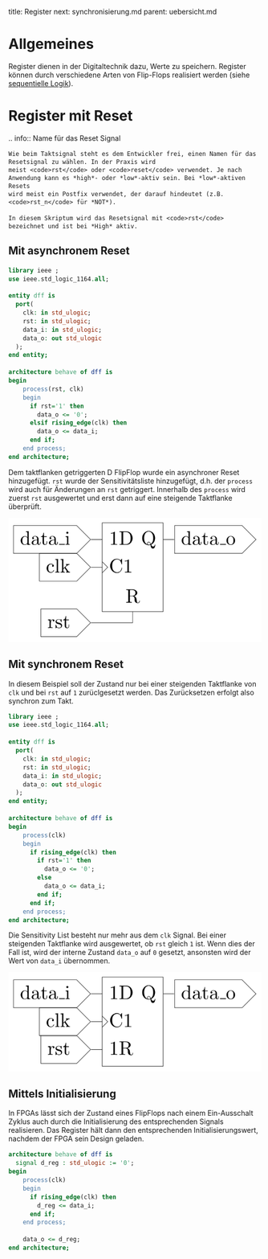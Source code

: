 title: Register
next: synchronisierung.md
parent: uebersicht.md

# Allgemeines

Register dienen in der Digitaltechnik dazu, Werte zu speichern. Register können durch verschiedene Arten von Flip-Flops
realisiert werden (siehe [sequentielle Logik](../grundlagen_der_digitaltechnik/sequentielle_logik.html)).

# Register mit Reset

.. info:: Name für das Reset Signal

    Wie beim Taktsignal steht es dem Entwickler frei, einen Namen für das Resetsignal zu wählen. In der Praxis wird
    meist <code>rst</code> oder <code>reset</code> verwendet. Je nach Anwendung kann es *high*- oder *low*-aktiv sein. Bei *low*-aktiven Resets
    wird meist ein Postfix verwendet, der darauf hindeutet (z.B. <code>rst_n</code> für *NOT*).

    In diesem Skriptum wird das Resetsignal mit <code>rst</code> bezeichnet und ist bei *High* aktiv.

## Mit asynchronem Reset
```vhdl
library ieee ;
use ieee.std_logic_1164.all;

entity dff is
  port(
    clk: in std_ulogic;
    rst: in std_ulogic;
    data_i: in std_ulogic;
    data_o: out std_ulogic
  );
end entity;

architecture behave of dff is
begin
    process(rst, clk)
    begin
      if rst='1' then
        data_o <= '0';
      elsif rising_edge(clk) then
        data_o <= data_i;
      end if;
    end process;
end architecture;
```

Dem taktflanken getriggerten D FlipFlop wurde ein asynchroner Reset hinzugefügt. <code>rst</code> wurde der Sensitivitätsliste hinzugefügt, d.h. der <code>process</code> wird auch für Änderungen an <code>rst</code> getriggert. Innerhalb des <code>process</code> wird zuerst <code>rst</code> ausgewertet und erst dann auf eine steigende Taktflanke überprüft.

![D-Flipflop mit asynchronem Reset](dff_async.svg)

## Mit synchronem Reset

In diesem Beispiel soll der Zustand nur bei einer steigenden Taktflanke von <code>clk</code> und bei <code>rst</code> auf <code>1</code> zurüclgesetzt werden. Das Zurücksetzen erfolgt also synchron zum Takt.

```vhdl
library ieee ;
use ieee.std_logic_1164.all;

entity dff is
  port(
    clk: in std_ulogic;
    rst: in std_ulogic;
    data_i: in std_ulogic;
    data_o: out std_ulogic
  );
end entity;

architecture behave of dff is
begin
    process(clk)
    begin
      if rising_edge(clk) then
        if rst='1' then
          data_o <= '0';
        else
          data_o <= data_i;
        end if;
      end if;
    end process;
end architecture;
```

Die Sensitivity List besteht nur mehr aus dem <code>clk</code> Signal. Bei einer steigenden Taktflanke wird ausgewertet, ob <code>rst</code> gleich <code>1</code> ist. Wenn dies der Fall ist, wird der interne Zustand <code>data_o</code> auf <code>0</code> gesetzt, ansonsten wird der Wert von <code>data_i</code> übernommen.

![D-Flipflop mit synchronem Reset](dff_sync.svg)

## Mittels Initialisierung
In FPGAs lässt sich der Zustand eines FlipFlops nach einem Ein-Ausschalt Zyklus auch durch die Initialisierung des
entsprechenden Signals realisieren. Das Register hält dann den entsprechenden Initialisierungswert, nachdem der FPGA
sein Design geladen.

```vhdl
architecture behave of dff is
  signal d_reg : std_ulogic := '0';
begin
    process(clk)
    begin
      if rising_edge(clk) then
        d_reg <= data_i;
      end if;
    end process;

    data_o <= d_reg;
end architecture;
```
